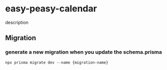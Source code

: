 # easy-peasy-calendar

description


## Migration
### generate a new migration when you update the schema.prisma
`npx prisma migrate dev --name {migration-name}`